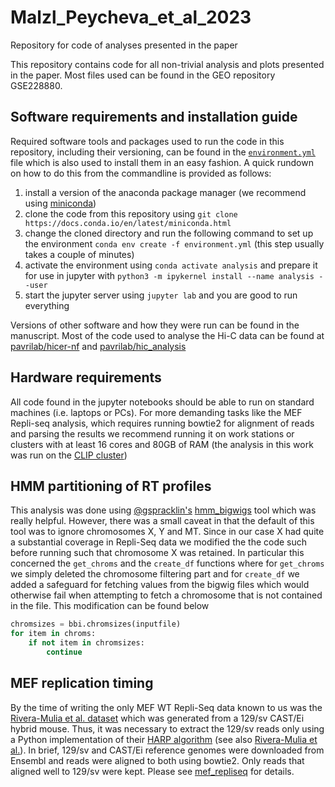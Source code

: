 # Malzl_Peycheva_et_al_2023
Repository for code of analyses presented in the paper

This repository contains code for all non-trivial analysis and plots presented in the paper. Most files used can be found in the GEO repository GSE228880.

## Software requirements and installation guide
Required software tools and packages used to run the code in this repository, including their versioning, can be found in the [`environment.yml`]() file which is also used to install them in an easy fashion. A quick rundown on how to do this from the commandline is provided as follows:

1. install a version of the anaconda package manager (we recommend using [miniconda](https://docs.conda.io/en/latest/miniconda.html))
2. clone the code from this repository using `git clone https://docs.conda.io/en/latest/miniconda.html`
3. change the cloned directory and run the following command to set up the environment `conda env create -f environment.yml` (this step usually takes a couple of minutes)
4. activate the environment using `conda activate analysis` and prepare it for use in jupyter with `python3 -m ipykernel install --name analysis --user`
5. start the jupyter server using `jupyter lab` and you are good to run everything

Versions of other software and how they were run can be found in the manuscript. Most of the code used to analyse the Hi-C data can be found at [pavrilab/hicer-nf](https://github.com/PavriLab/hicer-nf) and [pavrilab/hic_analysis](https://github.com/PavriLab/hic_analysis)

## Hardware requirements
All code found in the jupyter notebooks should be able to run on standard machines (i.e. laptops or PCs). For more demanding tasks like the MEF Repli-seq analysis, which requires running bowtie2 for alignment of reads and parsing the results we recommend running it on work stations or clusters with at least 16 cores and 80GB of RAM (the analysis in this work was run on the [CLIP cluster](https://www.clip.science/))

## HMM partitioning of RT profiles
This analysis was done using [@gspracklin's](https://github.com/gspracklin) [hmm_bigwigs](https://github.com/gspracklin/hmm_bigwigs) tool which was really helpful. However, there was a small caveat in that the default of this tool was to ignore chromosomes X, Y and MT. Since in our case X had quite a substantial coverage in Repli-Seq data we modified the the code such before running such that chromosome X was retained. In particular this concerned the `get_chroms` and the `create_df` functions where for `get_chroms` we simply deleted the chromosome filtering part and for `create_df` we added a safeguard for fetching values from the bigwig files which would otherwise fail when attempting to fetch a chromosome that is not contained in the file. This modification can be found below
```python
chromsizes = bbi.chromsizes(inputfile)
for item in chroms:
    if not item in chromsizes:
        continue
```

## MEF replication timing
By the time of writing the only MEF WT Repli-Seq data known to us was the [Rivera-Mulia et al. dataset](https://www.ncbi.nlm.nih.gov/geo/query/acc.cgi?acc=GSE114747) which was generated from a 129/sv CAST/Ei hybrid mouse. Thus, it was necessary to extract the 129/sv reads only using a Python implementation of their [HARP algorithm](https://github.com/dvera/harp) (see also [Rivera-Mulia et al.](www.doi.org/10.1101/gr.232561.117)). In brief, 129/sv and CAST/Ei reference genomes were downloaded from Ensembl and reads were aligned to both using bowtie2. Only reads that aligned well to 129/sv were kept. Please see [mef_repliseq](https://github.com/dmalzl/Malzl_Peycheva_et_al_2023/tree/main/mef_repliseq) for details.
